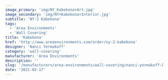 ```yaml
---
image_primary: 'img/NY_Kabekona+Art.jpg'
image_secondary: 'img/NY+Kabekona+Interior.jpg'
subtitle: 'NY-2 Kabekona'
tags:
  - 'Area Environments'
  - 'Wall Covering'
title: 'Kabekona'
href: 'http://www.areaenvironments.com/order/ny-2-kabekona'
designer: 'Nanci Yermakoff'
category: 'wall-covering'
manufacturer: 'Area Environments'
description: ''
slug: '/manufacturers/area-environments/wall-covering/nanci-yermakoff-kabekona'
date: '2021-02-17'
---
```

